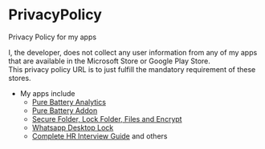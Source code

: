# PrivacyPolicy
Privacy Policy for my apps

I, the developer, does not collect any user information from any of my apps that are available in the Microsoft Store or Google Play Store.  
This privacy policy URL is to just fulfill the mandatory requirement of these stores. 

* My apps include  
  * [Pure Battery Analytics](https://www.microsoft.com/en-us/p/pure-battery-analytics/9nblggh4x4k3?activetab=pivot:overviewtab)
  * [Pure Battery Addon](https://www.microsoft.com/en-us/p/pure-battery-analytics/9N3HDTNCF6Z8)
  * [Secure Folder, Lock Folder, Files and Encrypt](https://www.microsoft.com/en-us/p/pure-battery-analytics/9MVD647DWGM8)
  * [Whatsapp Desktop Lock](https://www.microsoft.com/store/apps/9PF05CLSMD8K) 
  * [Complete HR Interview Guide](https://play.google.com/store/apps/details?id=medha.completehrinterviewguide) and others
